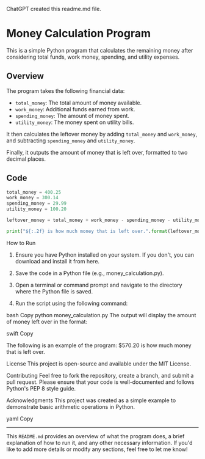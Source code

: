 ChatGPT created this readme.md file.

# Money Calculation Program

This is a simple Python program that calculates the remaining money after considering total funds, work money, spending, and utility expenses.

## Overview

The program takes the following financial data:

- `total_money`: The total amount of money available.
- `work_money`: Additional funds earned from work.
- `spending_money`: The amount of money spent.
- `utility_money`: The money spent on utility bills.

It then calculates the leftover money by adding `total_money` and `work_money`, and subtracting `spending_money` and `utility_money`.

Finally, it outputs the amount of money that is left over, formatted to two decimal places.

## Code

```python
total_money = 400.25
work_money = 300.14
spending_money = 29.99
utility_money = 100.20

leftover_money = total_money + work_money - spending_money - utility_money

print("${:.2f} is how much money that is left over.".format(leftover_money))
```
How to Run

1. Ensure you have Python installed on your system. If you don't, you can download and install it from here.

2. Save the code in a Python file (e.g., money_calculation.py).

3. Open a terminal or command prompt and navigate to the directory where the Python file is saved.

4. Run the script using the following command:

bash
Copy
python money_calculation.py
The output will display the amount of money left over in the format:

swift Copy

The following is an example of the program:
$570.20 is how much money that is left over.

License
This project is open-source and available under the MIT License.

Contributing
Feel free to fork the repository, create a branch, and submit a pull request. Please ensure that your code is well-documented and follows Python's PEP 8 style guide.

Acknowledgments
This project was created as a simple example to demonstrate basic arithmetic operations in Python.

yaml
Copy

---

This `README.md` provides an overview of what the program does, a brief explanation of how to run it, and any other necessary information. If you'd like to add more details or modify any sections, feel free to let me know!
